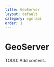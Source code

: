 ```yaml
---
title: GeoServer
layout: default
category: ogc-api
order: 1
---
```


# GeoServer

TODO: Add content...


